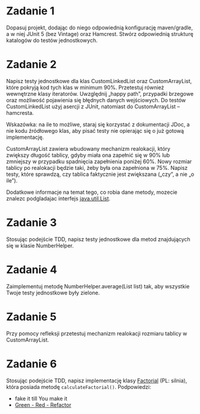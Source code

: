 # Zadanie 1

Dopasuj projekt, dodając do niego odpowiednią konfigurację maven/gradle, a w niej JUnit 5 (bez Vintage) oraz Hamcrest.
Stwórz odpowiednią strukturę katalogów do testów jednostkowych.

# Zadanie 2

Napisz testy jednostkowe dla klas CustomLinkedList oraz CustomArrayList, które pokryją kod tych klas w minimum 90%.
Przetestuj również wewnętrzne klasy iteratorów. Uwzględnij „happy path”, przypadki brzegowe oraz możliwość pojawienia
się błędnych danych wejściowych. Do testów CustomLinkedList użyj asercji z JUnit, natomiast do CustomArrayList –
hamcresta.

Wskazówka: na ile to możliwe, staraj się korzystać z dokumentacji JDoc, a nie kodu źródłowego klas, aby pisać testy nie
opierając się o już gotową implementację.

CustomArrayList zawiera wbudowany mechanizm realokacji, który zwiększy długość tablicy, gdyby miała ona zapełnić się w
90% lub zmniejszy w przypadku spadnięcia zapełnienia poniżej 60%. Nowy rozmiar tablicy po realokacji będzie taki, żeby
była ona zapełniona w 75%. Napisz testy, które sprawdzą, czy tablica faktycznie jest zwiększana („czy”, a nie „o ile”).

Dodatkowe informacje na temat tego, co robia dane metody, mozecie znalezc podgladajac
interfejs [java.util.List](https://docs.oracle.com/en/java/javase/11/docs/api/java.base/java/util/List.html).

# Zadanie 3

Stosując podejście TDD, napisz testy jednostkowe dla metod znajdujących się w klasie NumberHelper.

# Zadanie 4

Zaimplementuj metodę NumberHelper.average(List<Integer> list) tak, aby wszystkie Twoje testy jednostkowe były zielone.

# Zadanie 5

Przy pomocy refleksji przetestuj mechanizm realokacji rozmiaru tablicy w CustomArrayList.

# Zadanie 6

Stosując podejście TDD, napisz implementację klasy [Factorial](https://en.wikipedia.org/wiki/Factorial) (PL: silnia),
która posiada metodę `calculateFactorial()`. Podpowiedzi:

- fake it till You make it
- [Green - Red - Refactor](https://www.codecademy.com/articles/tdd-red-green-refactor)
